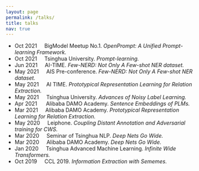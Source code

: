 ```yaml
---
layout: page
permalink: /talks/
title: talks
nav: true
---
```


- Oct 2021 &nbsp;&nbsp;&nbsp; BigModel Meetup No.1. *OpenPrompt: A Unified Prompt-learning Framework.*
- Oct 2021 &nbsp;&nbsp;&nbsp; Tsinghua University. *Prompt-learning.*
- Jun 2021 &nbsp;&nbsp;&nbsp; AI-TIME. *Few-NERD: Not Only A Few-shot NER dataset.*
- May 2021 &nbsp;&nbsp;&nbsp; AIS Pre-conference. *Few-NERD: Not Only A Few-shot NER dataset.*
- May 2021 &nbsp;&nbsp;&nbsp; AI TIME. *Prototypical Representation Learning for Relation Extraction.*
- May 2021 &nbsp;&nbsp;&nbsp; Tsinghua University. *Advances of Noisy Label Learning.*
- Apr 2021 &nbsp;&nbsp;&nbsp;&nbsp; Alibaba DAMO Academy. *Sentence Embeddings of PLMs.*
- Mar 2021 &nbsp;&nbsp;&nbsp; Alibaba DAMO Academy. *Prototypical Representation Learning for Relation Extraction.*
- May 2020 &nbsp;&nbsp;&nbsp; Leiphone. *Coupling Distant Annotation and Adversarial training for CWS.*
- Mar 2020 &nbsp;&nbsp;&nbsp; Seminar of Tsinghua NLP. *Deep Nets Go Wide.*
- Mar 2020 &nbsp;&nbsp;&nbsp; Alibaba DAMO Academy. *Deep Nets Go Wide.*
- Jan 2020 &nbsp;&nbsp;&nbsp; Tsinghua Advanced Machine Learning. *Infinite Wide Transformers.*
- Oct 2019 &nbsp;&nbsp;&nbsp; CCL 2019. *Information Extraction with Sememes.*